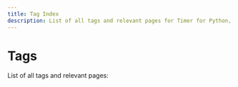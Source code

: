 ```yaml
---
title: Tag Index
description: List of all tags and relevant pages for Timer for Python, covering tutorials, documentation, and examples.
---
```


# Tags

List of all tags and relevant pages:

<!-- material/tags -->
